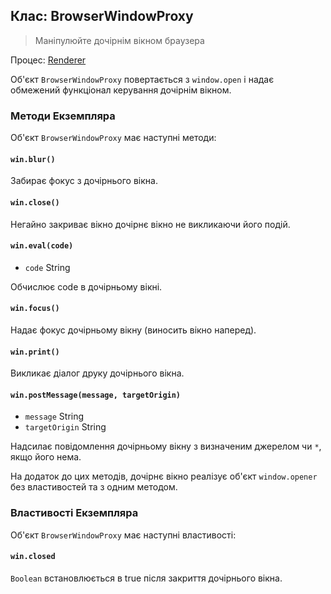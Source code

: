 ## Клас: BrowserWindowProxy

> Маніпулюйте дочірнім вікном браузера

Процес: [Renderer](../glossary.md#renderer-process)

Об'єкт `BrowserWindowProxy` повертається з `window.open` і надає обмежений функціонал керування дочірнім вікном.

### Методи Екземпляра

Об'єкт `BrowserWindowProxy` має наступні методи:

#### `win.blur()`

Забирає фокус з дочірнього вікна.

#### `win.close()`

Негайно закриває вікно дочірнє вікно не викликаючи його подій.

#### `win.eval(code)`

* `code` String

Обчислює code в дочірньому вікні.

#### `win.focus()`

Надає фокус дочірньому вікну (виносить вікно наперед).

#### `win.print()`

Викликає діалог друку дочірнього вікна.

#### `win.postMessage(message, targetOrigin)`

* `message` String
* `targetOrigin` String

Надсилає повідомлення дочірньому вікну з визначеним джерелом чи `*`, якщо його нема.

На додаток до цих методів, дочірнє вікно реалізує об'єкт `window.opener` без властивостей та з одним методом.

### Властивості Екземпляра

Об'єкт `BrowserWindowProxy` має наступні властивості:

#### `win.closed`

`Boolean` встановлюється в true після закриття дочірнього вікна.